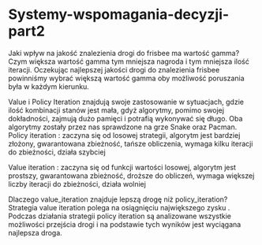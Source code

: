 # Systemy-wspomagania-decyzji-part2
Jaki wpływ na jakość znalezienia drogi do frisbee ma wartość gamma? Czym większa wartość gamma tym mniejsza nagroda i tym mniejsza ilość iteracji. Oczekując najlepszej jakości drogi do znalezienia frisbee powinniśmy wybrać większą wartość gamma oby możliwość poruszania była w każdym kierunku.

Value i Policy Iteration znajdują swoje zastosowanie w sytuacjach, gdzie ilość kombinacji stanów jest mała, gdyż algorytmy, pomimo swojej dokładności, zajmują dużo pamięci i potrafią wykonywać się długo. Oba algorytmy zostały przez nas sprawdzone na grze Snake oraz Pacman.
Policy iteration : zaczyna się od losowej strategii, algorytm jest bardziej złożony, gwarantowana zbieżność, tańsze obliczenia, wymaga kilku iteracji do zbieżności, działa szybciej 


Value iteration : zaczyna się od funkcji wartości losowej, algorytm jest prostszy, gwarantowana zbieżność, droższe do obliczeń, wymaga większej liczby iteracji do zbieżności, działa wolniej

Dlaczego value_iteration znajduje lepszą drogę niż policy_iteration? Strategia value iteration polega na osiągnięciu największego zysku . Podczas działania strategii policy iteration są analizowane wszystkie możliwości przejścia drogi i na podstawie tych wyników jest wyciągana najlepsza droga.

